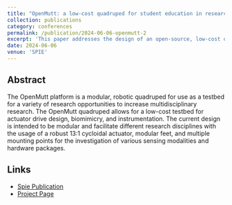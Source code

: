 ```yaml
---
title: "OpenMutt: a low-cost quadruped for student education in research"
collection: publications
category: conferences
permalink: /publication/2024-06-06-openmutt-2
excerpt: 'This paper addresses the design of an open-source, low-cost quadruped.'
date: 2024-06-06
venue: 'SPIE'
---
```


## Abstract

The OpenMutt platform is a modular, robotic quadruped for use as a testbed for a variety of research opportunities to increase multidisciplinary research. The OpenMutt quadruped allows for a low-cost testbed for actuator drive design, biomimicry, and instrumentation. The current design is intended to be modular and facilitate different research disciplines with the usage of a robust 13:1 cycloidal actuator, modular feet, and multiple mounting points for the investigation of various sensing modalities and hardware packages.

## Links

- [Spie Publication](https://www.spiedigitallibrary.org/conference-proceedings-of-spie/13058/130580W/OpenMutt--a-low-cost-quadruped-for-student-education-in/10.1117/12.3014032.short)
- [Project Page](http://eppl.us/projects/project-5/)